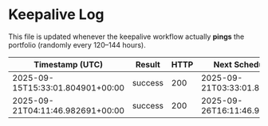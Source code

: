 # Keepalive Log

This file is updated whenever the keepalive workflow actually **pings** the portfolio (randomly every 120–144 hours).

| Timestamp (UTC) | Result | HTTP | Next Scheduled (UTC) | URL |
|---|---|---|---|---|
| 2025-09-15T15:33:01.804901+00:00 | success | 200 | 2025-09-21T03:33:01.804901+00:00 | https://dip.free.nf/ |
| 2025-09-21T04:11:46.982691+00:00 | success | 200 | 2025-09-26T16:11:46.982691+00:00 | https://dip.free.nf/ |
